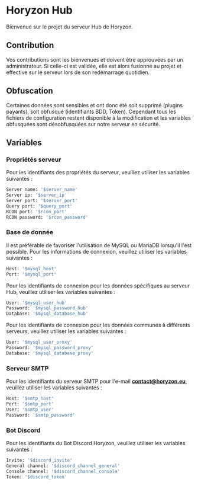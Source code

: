# Horyzon Hub

Bienvenue sur le projet du serveur Hub de Horyzon.

## Contribution
Vos contributions sont les bienvenues et doivent être approuvées par un administrateur. Si celle-ci est validée, elle est alors fusionné au projet et effective sur le serveur lors de son redémarrage quotidien.

## Obfuscation
Certaines données sont sensibles et ont donc été soit supprimé (plugins payants), soit obfusqué (identifiants BDD, Token).
Cependant tous les fichiers de configuration restent disponible à la modification et les variables obfusquées sont désobfusquées sur notre serveur en sécurité.

## Variables

### Propriétés serveur
Pour les identifiants des propriétés du serveur, veuillez utiliser les variables suivantes :
```bash
Server name: '$server_name'
Server ip: '$server_ip'
Server port: '$server_port'
Query port: '$query_port'
RCON port: '$rcon_port'
RCON password: '$rcon_password'
```

### Base de donnée
Il est préférable de favoriser l'utilisation de MySQL ou MariaDB lorsqu'il l'est possible.
Pour les informations de connexion, veuillez utiliser les variables suivantes :
```bash
Host: '$mysql_host'
Port: '$mysql_port'
```

Pour les identifiants de connexion pour les données spécifiques au serveur Hub, veuillez utiliser les variables suivantes :
```bash
User: '$mysql_user_hub'
Password: '$mysql_password_hub'
Database: '$mysql_database_hub'
```

Pour les identifiants de connexion pour les données communes à différents serveurs, veuillez utiliser les variables suivantes :
```bash
User: '$mysql_user_proxy'
Password: '$mysql_password_proxy'
Database: '$mysql_database_proxy'
```

### Serveur SMTP
Pour les identifiants du serveur SMTP pour l'e-mail **contact@horyzon.eu**, veuillez utiliser les variables suivantes :
```bash
Host: '$smtp_host'
Port: '$smtp_port'
User: '$smtp_user'
Password: '$smtp_password'
```

### Bot Discord
Pour les identifiants du Bot Discord Horyzon, veuillez utiliser les variables suivantes :
```bash
Invite: '$discord_invite'
General channel: '$discord_channel_general'
Console channel: '$discord_channel_console'
Token: '$discord_token'
```
